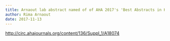 ```yaml
---
title: Arnaout lab abstract named of of AHA 2017's 'Best Abstracts in Health Tech'
author: Rima Arnaout
date: 2017-11-13
---
```


http://circ.ahajournals.org/content/136/Suppl_1/A18074
